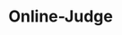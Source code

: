 # Online-Judge

<!-- uber framework -->

<!-- protected routes
https://medium.com/@dennisivy/creating-protected-routes-with-react-router-v6-2c4bbaf7bc1c -->
